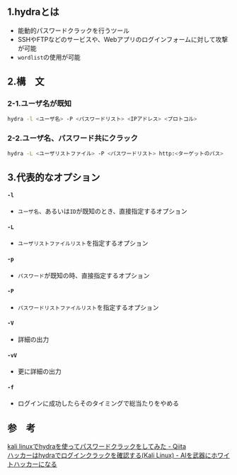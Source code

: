 ## 1.hydraとは
- 能動的パスワードクラックを行うツール
- SSHやFTPなどのサービスや、Webアプリのログインフォームに対して攻撃が可能
- `wordlist`の使用が可能  
  
## 2.構　文
### 2-1.ユーザ名が既知
```bash
hydra -l <ユーザ名> -P <パスワードリスト> <IPアドレス> <プロトコル>
```
  
### 2-2.ユーザ名、パスワード共にクラック
```bash
hydra -L <ユーザリストファイル> -P <パスワードリスト> http:<ターゲットのパス>
```
## 3.代表的なオプション
#### `-l`
- `ユーザ名`、あるいは`ID`が既知のとき、直接指定するオプション
  
#### `-L`
- `ユーザリストファイルリスト`を指定するオプション
  
#### `-p`
- `パスワード`が既知の時、直接指定するオプション
  
#### `-P`
- `パスワードリストファイルリスト`を指定するオプション 
  
#### `-V`
- 詳細の出力
  
#### `-vV`
- 更に詳細の出力
  
#### `-f`
- ログインに成功したらそのタイミングで総当たりをやめる


## 参　考
[kali linuxでhydraを使ってパスワードクラックをしてみた - Qiita](https://qiita.com/miya_zato/items/0c32dc71208460515e34)  
[ハッカーはhydraでログインクラックを確認する(Kali Linux) - AIを武器にホワイトハッカーになる](https://whitemarkn.com/learning-ethical-hacker/hydra/)  
  
